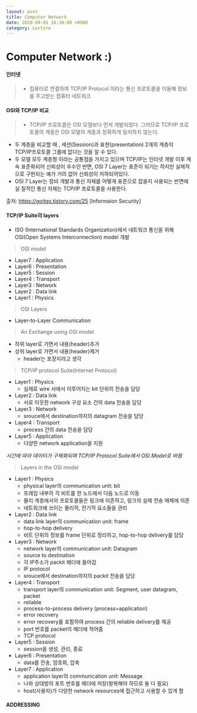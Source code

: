 ```yaml
---
layout: post
title: Computer Network
date: 2020-09-01 16:30:00 +0900
category: Lecture
---
```


# Computer Network :)

#### 인터넷
> * 컴퓨터로 연결하여 TCP/IP Protocol 이라는 통신 프로토콜을 이용해 정보를 주고받는 컴퓨터 네트워크

#### OSI와 TCP/IP 비교
> * TCP/IP 프로토콜은 OSI 모델보다 먼저 개발되었다. 그러므로 TCP/IP 프로토콜의 계층은 OSI 모델의 계층과 정확하게 일치하지 않는다.
* 두 계층을 비교할 때 , 세션(Session)과 표현(presentation) 2개의 계층이 TCP/IP프로토콜 그룹에 없다는 것을 알 수 있다.
* 두 모델 모두 계층형 이라는 공통점을 가지고 있으며 TCP/IP는 인터넷 개발 이후 계속 표준화되어 신뢰성이 우수인 반면, OSI 7 Layer는 표준이 되기는 하지만 실제적으로 구현되는 예가 거의 없어 신뢰성이 저하되어있다.
* OSI 7 Layer는 장비 개발과 통신 자체를 어떻게 표준으로 잡을지 사용되는 반면에 실 질적인 통신 자체는 TCP/IP 프로토콜을 사용한다.

출처: https://goitgo.tistory.com/25 [Informaion Security]


#### TCP/IP Suite의 layers

* ISO (International Standards Organization)에서 네트워크 통신을 위해 OSI(Open Systems Interconnection) model 개발

> OSI model
* Layer7 : Application
* Layer6 : Presentation
* Layer5 : Session
* Layer4 : Transport
* Layer3 : Network
* Layer2 : Data link
* Layer1 : Physics


> OSI Layers
* Layer-to-Layer Communication

> An Exchange using OSI model
* 하위 layer로 가면서 내용(header)추가
* 상위 layer로 가면서 내용(header)제거
  * header는 포장지라고 생각

> TCP/IP protocol Suite(Internet Protocol)
* Layer1 : Physics
  * 실제로 wire 사에서 이루어지는 bit 단위의 전송을 담당
* Layer2 : Data link
  * 서로 이웃한 network 구성 요소 간의 data 전송을 담당
* Layer3 : Network
  * srouce에서 destination까지의 datagram 전송을 담당
* Layer4 : Transport
  * process 간의 data 전송을 담당
* Layer5 : Application
  * 다양한 network application을 지원


_시간에 따라 데이터가 구체화되며 TCP/IP Protocol Suite에서 OSI Model로 바뀜_


> Layers in the OSI model
* Layer1 : Physics
  * physical layer의 communication unit: bit
  * 프레임 내부의 각 비트를 한 노드에서 다음 노드로 이동
  * 물리 계층에서의 프로토콜들은 링크에 의존하고, 링크의 실제 전송 매체에 의존
  * 네트워크에 쓰이는 물리적, 전기적 요소들을 관리
* Layer2 : Data link
  * data link layer의 communication unit: frame
  * hop-to-hop delivery
  * 비트 단위의 정보를 frame 단위로 정리하고, hop-to-hop delivery를 담당
* Layer3 : Network
  * network layer의 communication unit: Datagram
  * source to destination
  * 각 IP주소가 packit 헤더에 들어감
  * IP protocol
  * srouce에서 destination까지의 packit 전송을 담당
* Layer4 : Transport
  * transport layer의 communication unit: Segment, user datagram, packet
  * reliable
  * process-to-process delivery (process=application)
  * error recovery
  * error recovery를 포함하여 process 간의 reliable delivery를 제공
  * port 번호를 packet의 헤더에 적어줌
  * TCP protocol
* Layer5 : Session
  * session을 생성, 관리, 종료
* Layer6 : Presentation
  * data를 전송, 암호화, 압축
* Layer7 : Application
  * application layer의 communication unit: Message
  * 나와 상대방의 포트 번호를 헤더에 저장(왕복해야 하므로 둘 다 필요)
  * host(사용자)가 다양한 network resources에 접근하고 사용할 수 있게 함


#### ADDRESSING
